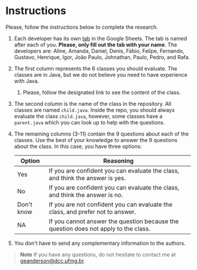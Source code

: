 # Instructions

Please, follow the instructions below to complete the research.

1. Each developer has its own [tab](https://docs.google.com/spreadsheets/d/1nihLepeKJ8JCbmHsSm3D92DMdNKKppCFHWgCHMU3uLk/edit#gid=0) in the Google Sheets. The tab is named after each of you. **Please, only fill out the tab with your name**. The developers are: Aline, Amanda, Daniel, Denis, Fábio, Felipe, Fernando, Gustavo, Henrique, Igor, João Paulo, Johnathan, Paulo, Pedro, and Rafa.
2. The first column represents the 6 classes you should evaluate. The classes are in Java, but we do not believe you need to have experience with Java.
   1. Please, follow the designated link to see the content of the class.
3. The second column is the name of the class in the repository. All classes are named `child.java`. Inside the repo, you should always evaluate the class `child.java`, however, some classes have a `parent.java` which you can look up to help with the questions.
4. The remaining columns (3-11) contain the 9 questions about each of the classes. Use the best of your knowledge to answer the 9 questions about the class. In this case, you have three options:

   | Option     | Reasoning                                                                    |
   |------------|------------------------------------------------------------------------------|
   | Yes        | If you are confident you can evaluate the class, and think the answer is yes.  |
   | No         | If you are confident you can evaluate the class, and think the answer is no.   |
   | Don't know | If you are not confident you can evaluate the class, and prefer not to answer. |
   | NA | If you cannot answer the question because the question does not apply to the class. |

5. You don't have to send any complementary information to the authors.

> **Note**
> If you have any questions, do not hesitate to contact me at [geanderson@dcc.ufmg.br](mailto:geanderson@dcc.ufmg.br).
